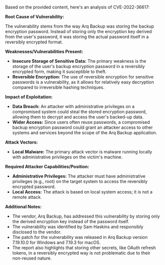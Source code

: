 Based on the provided content, here's an analysis of CVE-2022-36617:

**Root Cause of Vulnerability:**

The vulnerability stems from the way Arq Backup was storing the backup encryption password. Instead of storing only the encryption key derived from the user's password, it was storing the actual password itself in a reversibly encrypted format.

**Weaknesses/Vulnerabilities Present:**

*   **Insecure Storage of Sensitive Data:** The primary weakness is the storage of the user's backup encryption password in a reversibly encrypted form, making it susceptible to theft.
*   **Reversible Encryption:**  The use of reversible encryption for sensitive passwords is a vulnerability, as it allows for relatively easy decryption compared to irreversible hashing techniques.

**Impact of Exploitation:**

*   **Data Breach:** An attacker with administrative privileges on a compromised system could steal the stored encryption password, allowing them to decrypt and access the user's backed-up data.
*   **Wider Access:** Since users often reuse passwords, a compromised backup encryption password could grant an attacker access to other systems and services beyond the scope of the Arq Backup application.

**Attack Vectors:**

*   **Local Malware:** The primary attack vector is malware running locally with administrative privileges on the victim's machine.

**Required Attacker Capabilities/Position:**

*   **Administrative Privileges:** The attacker must have administrative privileges (e.g., root) on the target system to access the reversibly encrypted password.
*   **Local Access:** The attack is based on local system access; it is not a remote attack.

**Additional Notes:**

*   The vendor, Arq Backup, has addressed this vulnerability by storing only the derived encryption key instead of the password itself.
*   The vulnerability was identified by Sam Haskins and responsibly disclosed to the vendor.
*   The patch for the vulnerability was released in Arq Backup version 7.19.10.0 for Windows and 7.19.3 for macOS.
*   The report also highlights that storing other secrets, like OAuth refresh tokens, in a reversibly encrypted way is not problematic due to their non-reused nature.